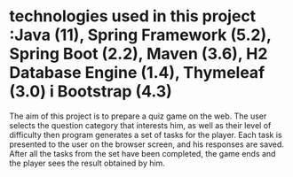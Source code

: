 #  technologies used in this project :Java (11), Spring Framework (5.2), Spring Boot (2.2), Maven (3.6), H2 Database Engine (1.4), Thymeleaf (3.0) i Bootstrap (4.3)

The aim of this project is to prepare a quiz game on the web.
The user selects the question category that interests him, as well as their level of difficulty then program generates a set of tasks for the player.
Each task is presented to the user on the browser screen, and his responses are saved.
After all the tasks from the set have been completed, the game ends and the player sees the result obtained by him.
